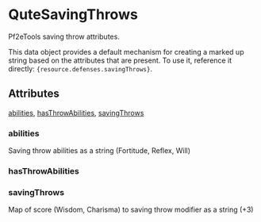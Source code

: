 # QuteSavingThrows

Pf2eTools saving throw attributes.

This data object provides a default mechanism for creating a marked up string based on the attributes that are present. To use it, reference it directly: `{resource.defenses.savingThrows}`.

## Attributes

[abilities](#abilities), [hasThrowAbilities](#hasthrowabilities), [savingThrows](#savingthrows)


### abilities

Saving throw abilities as a string (Fortitude, Reflex, Will)

### hasThrowAbilities


### savingThrows

Map of score (Wisdom, Charisma) to saving throw modifier as a string (+3)
